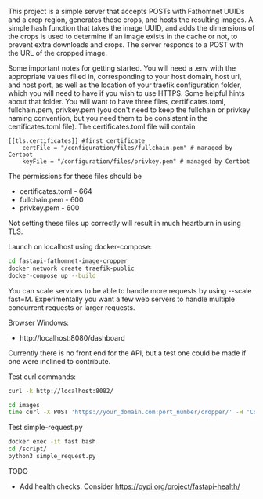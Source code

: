 
This project is a simple server that accepts POSTs with Fathomnet UUIDs and a crop region, generates those crops, and hosts the resulting images. A simple hash function that takes the image UUID, and adds the dimensions of the crops is used to determine if an image exists in the cache or not, to prevent extra downloads and crops. The server responds to a POST with the URL of the cropped image.

Some important notes for getting started. You will need a .env with the appropriate values filled in, corresponding to your host domain, host url, and host port, as well as the location of your traefik configuration folder, which you will need to have if you wish to use HTTPS. Some helpful hints about that folder. You will want to have three files, certificates.toml, fullchain.pem, privkey.pem (you don't need to keep the fullchain or privkey naming convention, but you need them to be consistent in the certificates.toml file). The certificates.toml file will contain

```
[[tls.certificates]] #first certificate
    certFile = "/configuration/files/fullchain.pem" # managed by Certbot
    keyFile = "/configuration/files/privkey.pem" # managed by Certbot
```

The permissions for these files should be
* certificates.toml - 664
* fullchain.pem - 600
* privkey.pem - 600

Not setting these files up correctly will result in much heartburn in using TLS.

Launch on localhost using docker-compose:
```bash
cd fastapi-fathomnet-image-cropper
docker network create traefik-public
docker-compose up --build
```
You can scale services to be able to handle more requests by using --scale fast=M. Experimentally you want a few web servers to handle multiple concurrent requests or larger requests. 

Browser Windows:
- http://localhost:8080/dashboard

Currently there is no front end for the API, but a test one could be made if one were inclined to contribute.

Test curl commands:
```bash
curl -k http://localhost:8082/

cd images
time curl -X POST 'https://your_domain.com:port_number/cropper/' -H 'Content-Type: application/json' -d '{"uuid": "f11816b8-8adb-41b3-8a2b-0ef976d8af29","x1": "100", "y1": "100", "x2": "405", "y2": "400"}
```

Test simple-request.py
```bash
docker exec -it fast bash
cd /script/
python3 simple_request.py
```

TODO

- Add health checks. Consider https://pypi.org/project/fastapi-health/
